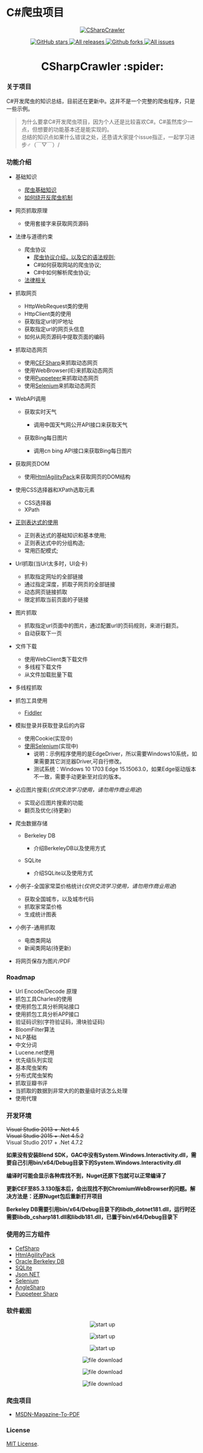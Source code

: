 # C\#爬虫项目

<p align="center">
<a href="https://github.com/zhaotianff/CSharpCrawler" target="_blank">
<img align="center" alt="CSharpCrawler" src="CSharpCrawler/crawler.png" />
</a>
</p>
<p align="center">
<a href="https://github.com/zhaotianff/CSharpCrawler/stargazers" target="_blank">
 <img alt="GitHub stars" src="https://img.shields.io/github/stars/zhaotianff/CSharpCrawler.svg" />
</a>
<a href="https://github.com/zhaotianff/CSharpCrawler/releases" target="_blank">
 <img alt="All releases" src="https://img.shields.io/github/downloads/zhaotianff/CSharpCrawler/total.svg" />
</a>
<a href="https://github.com/zhaotianff/CSharpCrawler/network/members" target="_blank">
 <img alt="Github forks" src="https://img.shields.io/github/forks/zhaotianff/CSharpCrawler.svg" />
</a>
<a href="https://github.com/zhaotianff/CSharpCrawler/issues" target="_blank">
 <img alt="All issues" src="https://img.shields.io/github/issues/zhaotianff/CSharpCrawler.svg" />
</a>
</p>
<h1 align="center">CSharpCrawler :spider: </h1>

### 关于项目
C#开发爬虫的知识总结，目前还在更新中。这并不是一个完整的爬虫程序，只是一些示例。  
> 为什么要拿C#开发爬虫项目，因为个人还是比较喜欢C#。C#虽然库少一点，但想要的功能基本还是能实现的。  
> 总结的知识点如果什么错误之处，还恳请大家提个issue指正，一起学习进步♂（￣▽￣）/  

### 功能介绍

* 基础知识
  * [爬虫基础知识](CSharpCrawler/PrerequisiteKnowledge.md)
  * [如何绕开反爬虫机制](CSharpCrawler/AvoidAnti-CrawlingMechanisms.md)
  
* 网页抓取原理
  * 使用套接字来获取网页源码

* 法律与道德约束 
  * 爬虫协议
    * [爬虫协议介绍，以及它的语法规则;](https://github.com/zhaotianff/CSharpCrawler/blob/master/CSharpCrawler/RobotsExclusionProtocol.md)
    * C#如何获取网站的爬虫协议;
    * C#中如何解析爬虫协议;
  * [法律相关](CSharpCrawler/CrawlerLaw.md)
  
* 抓取网页
  * HttpWebRequest类的使用
  * HttpClient类的使用
  * 获取指定url的IP地址
  * 获取指定url的网页头信息
  * 如何从网页源码中提取页面的编码
   
* 抓取动态网页
  * 使用[CEFSharp](https://github.com/cefsharp/CefSharp)来抓取动态网页
  * 使用WebBrowser(IE)来抓取动态网页
  * 使用[Puppeteer](https://github.com/hardkoded/puppeteer-sharp)来抓取动态网页
  * 使用[Selenium](https://github.com/SeleniumHQ/selenium)来抓取动态网页

* WebAPI调用
  * 获取实时天气
    * 调用中国天气网公开API接口来获取天气
      
  * 获取Bing每日图片
    * 调用cn bing API接口来获取Bing每日图片

* 获取网页DOM
  * 使用[HtmlAgilityPack](https://github.com/zzzprojects/html-agility-pack)来获取网页的DOM结构
  
* 使用CSS选择器和XPath选取元素
  * CSS选择器
  * XPath
  
* [正则表达式的使用](https://github.com/zhaotianff/CSharpCrawler/blob/master/CSharpCrawler/%E6%AD%A3%E5%88%99%E8%A1%A8%E8%BE%BE%E5%BC%8F.md)
  * 正则表达式的基础知识和基本使用;
  * 正则表达式中的分组构造;
  * 常用匹配模式;

* Url抓取(当Url太多时，UI会卡)
  * 抓取指定网址的全部链接
  * 通过指定深度，抓取子网页的全部链接
  * 动态网页链接抓取
  * 限定抓取当前页面的子链接
    
* 图片抓取
  * 抓取指定url页面中的图片，通过配置url的页码规则，来进行翻页。
  * 自动获取下一页

* 文件下载
  * 使用WebClient类下载文件
  * 多线程下载文件
  * 从文件加载批量下载
  
* 多线程抓取
  
* 抓包工具使用
  * [Fiddler](https://github.com/zhaotianff/CSharpCrawler/blob/master/CSharpCrawler/AnalysisPacket_Fiddler.md)
	
* 模拟登录并获取登录后的内容
  * 使用Cookie(实现中)
  * [使用Selenium](https://github.com/zhaotianff/CSharpCrawler/blob/master/CSharpCrawler/Selenium.md)(实现中)
	* 说明：示例程序使用的是EdgeDriver，所以需要Windows10系统，如果需要其它浏览器Driver,可自行修改。
    * 测试系统：Windows 10 1703 Edge 15.15063.0，如果Edge驱动版本不一致，需要手动更新至对应的版本。 	

* 必应图片搜索(*仅供交流学习使用，请勿用作商业用途*)
  * 实现必应图片搜索的功能
  * 翻页及优化(待更新)

* 爬虫数据存储
  * Berkeley DB
    * 介绍BerkeleyDB以及使用方式
    
  * SQLite
    * 介绍SQLite以及使用方式
	 
* 小例子-全国家常菜价格统计(*仅供交流学习使用，请勿用作商业用途*)
  * 获取全国城市，以及城市代码
  * 抓取家常菜价格
  * 生成统计图表	  
	  	
* 小例子-通用抓取
  * 电商类网站
  * 新闻类网站(待更新)
  
* 将网页保存为图片/PDF
	
### Roadmap
* Url Encode/Decode 原理
* 抓包工具Charles的使用
* 使用抓包工具分析网站接口
* 使用抓包工具分析APP接口
* 验证码识别(字符验证码，滑块验证码)
* BloomFilter算法
* NLP基础
* 中文分词
* Lucene.net使用
* 优先级队列实现
* 基本爬虫架构
* 分布式爬虫架构
* 抓取豆瓣书评
* 当抓取的数据到非常大的的数量级时该怎么处理
* 使用代理
	
    
### 开发环境
~~Visual Studio 2013 + .Net 4.5<br/>~~
~~Visual Studio 2015 + .Net 4.5.2<br/>~~
Visual Studio 2017 + .Net 4.7.2

**如果没有安装Blend SDK，GAC中没有System.Windows.Interactivity.dll，需要自己引用bin/x64/Debug目录下的System.Windows.Interactivity.dll**

**编译时可能会显示各种库找不到，Nuget还原下包就可以正常编译了**

**更新CEF至85.3.130版本后，会出现找不到ChromiumWebBrowser的问题。解决方法是：还原Nuget包后重新打开项目**

**Berkeley DB需要引用bin/x64/Debug目录下的libdb_dotnet181.dll，运行时还需要libdb_csharp181.dll和libdb181.dll，已置于bin/x64/Debug目录下**

### 使用的三方组件
* [CefSharp](https://github.com/cefsharp/CefSharp)
* [HtmlAgilityPack](https://github.com/zzzprojects/html-agility-pack)
* [Oracle Berkeley DB](https://www.oracle.com/database/technologies/related/berkeleydb.html)
* [SQLite](https://www.sqlite.org/index.html)
* [Json.NET](https://github.com/JamesNK/Newtonsoft.Json)
* [Selenium](https://github.com/SeleniumHQ/selenium)
* [AngleSharp](https://github.com/AngleSharp/AngleSharp)
* [Puppeteer Sharp](https://github.com/hardkoded/puppeteer-sharp)

### 软件截图
<p align="center">
 <img align="center" alt="start up" src="https://github.com/zhaotianff/CSharpCrawler/blob/master/CSharpCrawler/ScreenShots/1.png" />
</p>


<p align="center">
 <img align="center" alt="start up" src="https://github.com/zhaotianff/CSharpCrawler/blob/master/CSharpCrawler/ScreenShots/2.png" />
</p>


<p align="center">
 <img align="center" alt="start up" src="https://github.com/zhaotianff/CSharpCrawler/blob/master/CSharpCrawler/ScreenShots/3.png" />
</p>


<p align="center">
 <img align="center" alt="file download" src="https://github.com/zhaotianff/CSharpCrawler/blob/master/CSharpCrawler/ScreenShots/4.png" />
</p>


<p align="center">
 <img align="center" alt="file download" src="https://github.com/zhaotianff/CSharpCrawler/blob/master/CSharpCrawler/ScreenShots/5.png" />
</p>


<p align="center">
 <img align="center" alt="file download" src="https://github.com/zhaotianff/CSharpCrawler/blob/master/CSharpCrawler/ScreenShots/6.png" />
</p>

### 爬虫项目
* [MSDN-Magazine-To-PDF](https://github.com/zhaotianff/MSDN-Magazine-To-PDF)

### License

[MIT License](LICENSE).
